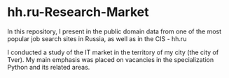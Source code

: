 # hh.ru-Research-Market

In this repository, 
I present in the public domain data 
from one of the most popular job search sites in Russia, 
as well as in the CIS - hh.ru

I conducted a study of the IT market in the territory of my city (the city of Tver). 
My main emphasis was placed on vacancies in the specialization Python 
and its related areas.
